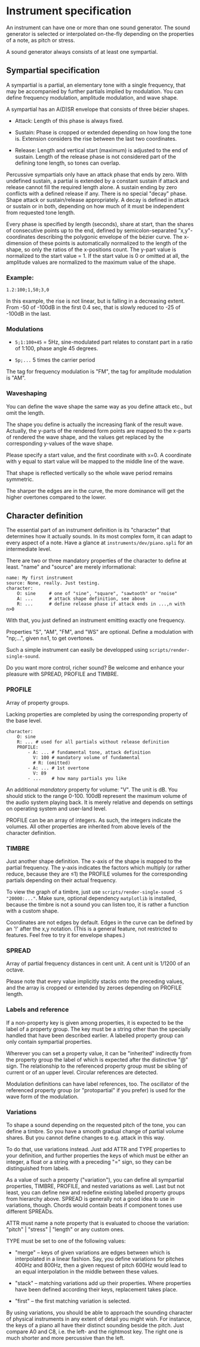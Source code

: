 Instrument specification
========================


An instrument can have one or more than one sound generator. The sound generator is selected
or interpolated on-the-fly depending on the properties of a note, as pitch or stress.

A sound generator always consists of at least one sympartial.

Sympartial specification
------------------------

A sympartial is a partial, an elementary tone with a single frequency, that may be
accompanied by further partials implied by modulation. You can define frequency
modulation, amplitude modulation, and wave shape.

A sympartial has an A(D)SR envelope that consists of three bézier shapes.

  * Attack: Length of this phase is always fixed.

  * Sustain: Phase is cropped or extended depending on how long the tone is.
    Extension considers the rise between the last two coordinates.

  * Release: Length and vertical start (maximum) is adjusted to the end of sustain.
    Length of the release phase is not considered part of the defining tone length,
    so tones can overlap.

Percussive sympartials only have an attack phase that ends by zero. With undefined sustain,
a partial is extended by a constant sustain if attack and release cannot fill the required
length alone. A sustain ending by zero conflicts with a defined release if any. There is no
special "decay" phase. Shape attack or sustain/release appropriately. A decay is defined in
attack or sustain or in both, depending on how much of it must be independent from requested
tone length.

Every phase is specified by length (seconds), share at start, than the shares of consecutive
points up to the end, defined by semicolon-separated "x,y"-coordinates describing the polygonic
envelope of the bézier curve. The x-dimension of these points is automatically normalized to
the length of the shape, so only the ratios of the x-positions count. The y-part value is
normalized to the start value = 1. If the start value is 0 or omitted at all, the amplitude
values are normalized to the maximum value of the shape.
 
### Example:

    1.2:100;1,50;3,0

In this example, the rise is not linear, but is falling in a decreasing extent. From -50 of -100dB
in the first 0.4 sec, that is slowly reduced to -25 of -100dB in the last.

### Modulations

 - `5;1:100+45` = 5Hz, sine-modulated part relates to constant part in a ratio of 1:100,
   phase angle 45 degrees.

 - `5p;...` 5 times the carrier period

The tag for frequency modulation is "FM", the tag for amplitude modulation is "AM".

### Waveshaping

You can define the wave shape the same way as you define attack etc., but omit the length.

The shape you define is actually the increasing flank of the result wave. Actually, the y-parts
of the rendered form points are mapped to the x-parts of rendered the wave shape, and the values
get replaced by the corresponding y-values of the wave shape.

Please specify a start value, and the first coordinate with x=0.
A coordinate with y equal to start value will be mapped to the middle line of the wave.

That shape is reflected vertically so the whole wave period remains symmetric.

The sharper the edges are in the curve, the more dominance will get the higher overtones
compared to the lower.


Character definition
--------------------

The essential part of an instrument definition is its "character" that determines how it actually
sounds. In its most complex form, it can adapt to every aspect of a note. Have a glance at
`instruments/dev/piano.spli` for an intermediate level.

There are two or three mandatory properties of the character to define at least. "name" and "source"
are merely informational:

    name: My first instrument
    source: None, really. Just testing.
    character:
        O: sine     # one of "sine", "square", "sawtooth" or "noise"
        A: ...      # attack shape definition, see above
        R: ...      # define release phase if attack ends in ...,n with n>0

With that, you just defined an instrument emitting exactly one frequency.

Properties "S", "AM", "FM", and "WS" are optional. Define a modulation with "np;...", given n≤1,
to get overtones.

Such a simple instrument can easily be developped using `scripts/render-single-sound`.

Do you want more control, richer sound? Be welcome and enhance your pleasure with SPREAD,
PROFILE and TIMBRE.


### PROFILE

Array of property groups.

Lacking properties are completed by using the corresponding property of the base level.

    character:
        O: sine
        R: ... # used for all partials without release definition
        PROFILE:
            - A: ... # fundamental tone, attack definition
              V: 100 # mandatory volume of fundamental
              # R: (omitted)
            - A: ... # 1st overtone
              V: 89
            - ...    # how many partials you like
            

An additional *mandatory* property for volume: "V". The unit is dB. You should stick
to the range 0-100. 100dB represent the maximum volume of the audio system playing back.
It is merely relative and depends on settings on operating system and user-land level.

PROFILE can be an array of integers. As such, the integers indicate the volumes. All
other properties are inherited from above levels of the character definition.


### TIMBRE

Just another shape definition. The x-axis of the shape is mapped to the partial frequency.
The y-axis indicates the factors which multiply (or rather reduce, because they are ≤1) the
PROFILE volumes for the corresponding partials depending on their actual frequency.

To view the graph of a timbre, just use `scripts/render-single-sound -S "20000:..."`.
Make sure, optional dependency `matplotlib` is installed, because the timbre is not a sound
you can listen too, it is rather a function with a custom shape.

Coordinates are not edges by default. Edges in the curve can be defined by an '!' after the
x,y notation. (This is a general feature, not restricted to features. Feel free to try it
for envelope shapes.)


### SPREAD

Array of partial frequency distances in cent unit. A cent unit is 1/1200 of an octave.

Please note that every value implicitly stacks onto the preceding values, and the array is
cropped or extended by zeroes depending on PROFILE length.

### Labels and reference

If a non-property key is given among properties, it is expected to be the label of a property
group. The key must be a string other than the specially handled that have been described
earlier. A labelled property group can only contain sympartial properties.

Wherever you can set a property value, it can be "inherited" indirectly from the property group
the label of which is expected after the distinctive "@" sign. The relationship to the referenced
property group must be sibling of current or of an upper level. Circular references are
detected.

Modulation definitions can have label references, too. The oscillator of the referenced
property group (or "protopartial" if you prefer) is used for the wave form of the modulation.


### Variations

To shape a sound depending on the requested pitch of the tone, you can define a timbre. So you
have a smooth gradual change of partial volume shares. But you cannot define changes to e.g.
attack in this way.

To do that, use variations instead. Just add ATTR and TYPE properties to your
definition, and further properties the keys of which must be either an integer, a float or a
string with a preceding "=" sign, so they can be distinguished from labels.

As a value of such a property ("variation"), you can define all sympartial properties, TIMBRE,
PROFILE, and nested variations as well. Last but not least, you can define new and redefine
existing labelled property groups from hierarchy above. SPREAD is generally not a good idea
to use in variations, though. Chords would contain beats if component tones use different
SPREADs.

ATTR must name a note property that is evaluated to choose the variation:
"pitch" | "stress" | "length" or any custom ones.

TYPE must be set to one of the following values:

  * "merge" – keys of given variations are edges between which is interpolated in a linear
    fashion. Say, you define variations for pitches 400Hz and 800Hz, then a given request
    of pitch 600Hz would lead to an equal interpolation in the middle between these values.

  * "stack" – matching variations add up their properties. Where properties have been defined
    according their keys, replacement takes place.

  * "first" – the first matching variation is selected.

By using variations, you should be able to approach the sounding character of physical
instruments in any extent of detail you might wish. For instance, the keys of a piano all
have their distinct sounding beside the pitch. Just compare A0 and C8, i.e. the left- and
the rightmost key. The right one is much shorter and more percussive than the left.
